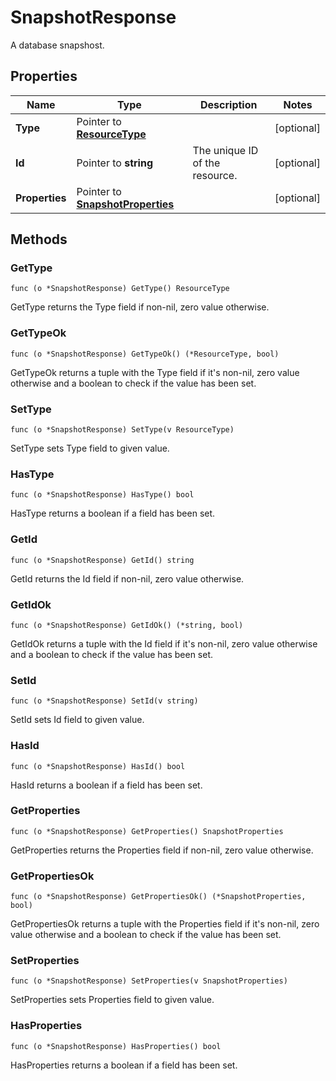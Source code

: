 # SnapshotResponse

A database snapshost.


## Properties

|Name | Type | Description | Notes|
|------------ | ------------- | ------------- | -------------|
|**Type** | Pointer to [**ResourceType**](ResourceType.md) |  | [optional] |
|**Id** | Pointer to **string** | The unique ID of the resource. | [optional] |
|**Properties** | Pointer to [**SnapshotProperties**](SnapshotProperties.md) |  | [optional] |

## Methods


### GetType

`func (o *SnapshotResponse) GetType() ResourceType`

GetType returns the Type field if non-nil, zero value otherwise.

### GetTypeOk

`func (o *SnapshotResponse) GetTypeOk() (*ResourceType, bool)`

GetTypeOk returns a tuple with the Type field if it's non-nil, zero value otherwise
and a boolean to check if the value has been set.

### SetType

`func (o *SnapshotResponse) SetType(v ResourceType)`

SetType sets Type field to given value.

### HasType

`func (o *SnapshotResponse) HasType() bool`

HasType returns a boolean if a field has been set.

### GetId

`func (o *SnapshotResponse) GetId() string`

GetId returns the Id field if non-nil, zero value otherwise.

### GetIdOk

`func (o *SnapshotResponse) GetIdOk() (*string, bool)`

GetIdOk returns a tuple with the Id field if it's non-nil, zero value otherwise
and a boolean to check if the value has been set.

### SetId

`func (o *SnapshotResponse) SetId(v string)`

SetId sets Id field to given value.

### HasId

`func (o *SnapshotResponse) HasId() bool`

HasId returns a boolean if a field has been set.

### GetProperties

`func (o *SnapshotResponse) GetProperties() SnapshotProperties`

GetProperties returns the Properties field if non-nil, zero value otherwise.

### GetPropertiesOk

`func (o *SnapshotResponse) GetPropertiesOk() (*SnapshotProperties, bool)`

GetPropertiesOk returns a tuple with the Properties field if it's non-nil, zero value otherwise
and a boolean to check if the value has been set.

### SetProperties

`func (o *SnapshotResponse) SetProperties(v SnapshotProperties)`

SetProperties sets Properties field to given value.

### HasProperties

`func (o *SnapshotResponse) HasProperties() bool`

HasProperties returns a boolean if a field has been set.



